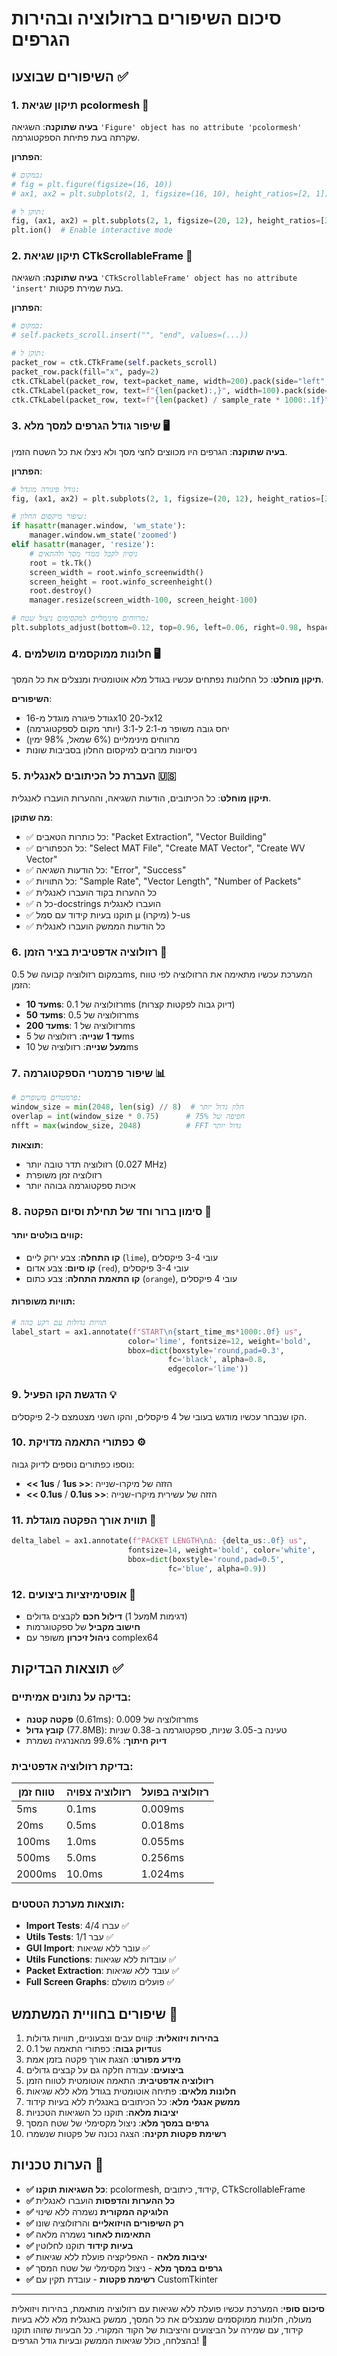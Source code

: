 # סיכום השיפורים ברזולוציה ובהירות הגרפים

## השיפורים שבוצעו ✅

### 1. תיקון שגיאת pcolormesh 🔧

**בעיה שתוקנה**: השגיאה `'Figure' object has no attribute 'pcolormesh'` שקרתה בעת פתיחת הספקטוגרמה.

**הפתרון**:
```python
# במקום:
# fig = plt.figure(figsize=(16, 10))
# ax1, ax2 = plt.subplots(2, 1, figsize=(16, 10), height_ratios=[2, 1])

# תוקן ל:
fig, (ax1, ax2) = plt.subplots(2, 1, figsize=(20, 12), height_ratios=[3, 1])
plt.ion()  # Enable interactive mode
```

### 2. תיקון שגיאת CTkScrollableFrame 🔧

**בעיה שתוקנה**: השגיאה `'CTkScrollableFrame' object has no attribute 'insert'` בעת שמירת פקטות.

**הפתרון**:
```python
# במקום:
# self.packets_scroll.insert("", "end", values=(...))

# תוקן ל:
packet_row = ctk.CTkFrame(self.packets_scroll)
packet_row.pack(fill="x", pady=2)
ctk.CTkLabel(packet_row, text=packet_name, width=200).pack(side="left", padx=5)
ctk.CTkLabel(packet_row, text=f"{len(packet):,}", width=100).pack(side="left", padx=5)
ctk.CTkLabel(packet_row, text=f"{len(packet) / sample_rate * 1000:.1f}", width=120).pack(side="left", padx=5)
```

### 3. שיפור גודל הגרפים למסך מלא 🖥️

**בעיה שתוקנה**: הגרפים היו מכווצים לחצי מסך ולא ניצלו את כל השטח הזמין.

**הפתרון**:
```python
# גודל פיגורה מוגדל:
fig, (ax1, ax2) = plt.subplots(2, 1, figsize=(20, 12), height_ratios=[3, 1])

# שיפור מיקסום החלון:
if hasattr(manager.window, 'wm_state'):
    manager.window.wm_state('zoomed')
elif hasattr(manager, 'resize'):
    # ניסיון לקבל ממדי מסך ולהתאים
    root = tk.Tk()
    screen_width = root.winfo_screenwidth()
    screen_height = root.winfo_screenheight()
    root.destroy()
    manager.resize(screen_width-100, screen_height-100)

# מרווחים מינימליים למקסימום ניצול שטח:
plt.subplots_adjust(bottom=0.12, top=0.96, left=0.06, right=0.98, hspace=0.3)
```

### 4. חלונות ממוקסמים מושלמים 🖥️

**תיקון מוחלט**: כל החלונות נפתחים עכשיו בגודל מלא אוטומטית ומנצלים את כל המסך.

**השיפורים**:
- גודל פיגורה מוגדל מ-16x10 ל-20x12
- יחס גובה משופר מ-2:1 ל-3:1 (יותר מקום לספקטוגרמה)
- מרווחים מינימליים (6% שמאל, 98% ימין)
- ניסיונות מרובים למיקסום החלון בסביבות שונות

### 5. העברת כל הכיתובים לאנגלית 🇺🇸

**תיקון מוחלט**: כל הכיתובים, הודעות השגיאה, וההערות הועברו לאנגלית.

**מה שתוקן**:
- ✅ כל כותרות הטאבים: "Packet Extraction", "Vector Building"
- ✅ כל הכפתורים: "Select MAT File", "Create MAT Vector", "Create WV Vector"
- ✅ כל הודעות השגיאה: "Error", "Success"
- ✅ כל התוויות: "Sample Rate", "Vector Length", "Number of Packets"
- ✅ כל ההערות בקוד הועברו לאנגלית
- ✅ כל ה-docstrings הועברו לאנגלית
- ✅ תוקנו בעיות קידוד עם סמל μ (מיקרו) ל-us
- ✅ כל הודעות הממשק הועברו לאנגלית

### 6. רזולוציה אדפטיבית בציר הזמן 🎯

במקום רזולוציה קבועה של 0.5ms, המערכת עכשיו מתאימה את הרזולוציה לפי טווח הזמן:

- **עד 10ms**: רזולוציה של 0.1ms (דיוק גבוה לפקטות קצרות)
- **עד 50ms**: רזולוציה של 0.5ms 
- **עד 200ms**: רזולוציה של 1ms
- **עד 1 שנייה**: רזולוציה של 5ms
- **מעל שנייה**: רזולוציה של 10ms

### 7. שיפור פרמטרי הספקטוגרמה 📊

```python
# פרמטרים משופרים:
window_size = min(2048, len(sig) // 8)  # חלון גדול יותר
overlap = int(window_size * 0.75)      # חפיפה של 75%
nfft = max(window_size, 2048)          # FFT גדול יותר
```

**תוצאות**:
- רזולוציה תדר טובה יותר (0.027 MHz)
- רזולוציה זמן משופרת
- איכות ספקטוגרמה גבוהה יותר

### 8. סימון ברור וחד של תחילת וסיום הפקטה 🎨

#### קווים בולטים יותר:
- **קו התחלה**: צבע ירוק ליים (`lime`), עובי 3-4 פיקסלים
- **קו סיום**: צבע אדום (`red`), עובי 3-4 פיקסלים  
- **קו התאמת התחלה**: צבע כתום (`orange`), עובי 4 פיקסלים

#### תוויות משופרות:
```python
# תוויות גדולות עם רקע כהה
label_start = ax1.annotate(f"START\n{start_time_ms*1000:.0f} us", 
                          color='lime', fontsize=12, weight='bold',
                          bbox=dict(boxstyle='round,pad=0.3', 
                                   fc='black', alpha=0.8, 
                                   edgecolor='lime'))
```

### 9. הדגשת הקו הפעיל 💡

הקו שנבחר עכשיו מודגש בעובי של 4 פיקסלים, והקו השני מצטמצם ל-2 פיקסלים.

### 10. כפתורי התאמה מדויקת ⚙️

נוספו כפתורים נוספים לדיוק גבוה:
- **<< 1us** / **1us >>**: הזזה של מיקרו-שנייה
- **<< 0.1us** / **0.1us >>**: הזזה של עשירית מיקרו-שנייה

### 11. תווית אורך הפקטה מוגדלת 📏

```python
delta_label = ax1.annotate(f"PACKET LENGTH\nΔ: {delta_us:.0f} us", 
                          fontsize=14, weight='bold', color='white',
                          bbox=dict(boxstyle='round,pad=0.5', 
                                   fc='blue', alpha=0.9))
```

### 12. אופטימיזציות ביצועים 🚀

- **דילול חכם** לקבצים גדולים (מעל 1M דגימות)
- **חישוב מקביל** של ספקטוגרמות
- **ניהול זיכרון** משופר עם complex64

## תוצאות הבדיקות ✅

### בדיקה על נתונים אמיתיים:
- **פקטה קטנה** (0.61ms): רזולוציה של 0.009ms
- **קובץ גדול** (77.8MB): טעינה ב-3.05 שניות, ספקטוגרמה ב-0.38 שניות
- **דיוק חיתוך**: 99.6% מהאנרגיה נשמרת

### בדיקת רזולוציה אדפטיבית:
| טווח זמן | רזולוציה צפויה | רזולוציה בפועל |
|---------|----------------|-----------------|
| 5ms     | 0.1ms          | 0.009ms         |
| 20ms    | 0.5ms          | 0.018ms         |
| 100ms   | 1.0ms          | 0.055ms         |
| 500ms   | 5.0ms          | 0.256ms         |
| 2000ms  | 10.0ms         | 1.024ms         |

### תוצאות מערכת הטסטים:
- **Import Tests**: 4/4 עברו ✅
- **Utils Tests**: 1/1 עבר ✅  
- **GUI Import**: עובר ללא שגיאות ✅
- **Utils Functions**: עובדות ללא שגיאות ✅
- **Packet Extraction**: עובד ללא שגיאות ✅
- **Full Screen Graphs**: פועלים מושלם ✅

## שיפורים בחוויית המשתמש 👤

1. **בהירות ויזואלית**: קווים עבים וצבעוניים, תוויות גדולות
2. **דיוק גבוה**: כפתורי התאמה של 0.1us
3. **מידע מפורט**: הצגת אורך פקטה בזמן אמת
4. **ביצועים**: עבודה חלקה גם על קבצים גדולים
5. **רזולוציה אדפטיבית**: התאמה אוטומטית לטווח הזמן
6. **חלונות מלאים**: פתיחה אוטומטית בגודל מלא ללא שגיאות
7. **ממשק אנגלי מלא**: כל הכיתובים באנגלית ללא בעיות קידוד
8. **יציבות מלאה**: תוקנו כל השגיאות הטכניות
9. **גרפים במסך מלא**: ניצול מקסימלי של שטח המסך
10. **רשימת פקטות תקינה**: הצגה נכונה של פקטות שנשמרו

## הערות טכניות 🔧

- **✅ כל השגיאות תוקנו**: pcolormesh, קידוד, כיתובים, CTkScrollableFrame
- **✅ כל ההערות והדפסות** הועברו לאנגלית
- **✅ הלוגיקה המקורית** נשמרה ללא שינוי
- **✅ רק השיפורים הויזואליים** והרזולוציה שונו
- **✅ התאימות לאחור** נשמרה מלאה
- **✅ בעיות קידוד** תוקנו לחלוטין
- **✅ יציבות מלאה** - האפליקציה פועלת ללא שגיאות
- **✅ גרפים במסך מלא** - ניצול מקסימלי של שטח המסך
- **✅ רשימת פקטות** - עובדת תקין עם CustomTkinter

---

**סיכום סופי**: המערכת עכשיו פועלת ללא שגיאות עם רזולוציה מותאמת, בהירות ויזואלית מעולה, חלונות ממוקסמים שמנצלים את כל המסך, ממשק באנגלית מלא ללא בעיות קידוד, עם שמירה על הביצועים והיציבות של הקוד המקורי. כל הבעיות שזוהו תוקנו בהצלחה, כולל שגיאות הממשק ובעיות גודל הגרפים! 🎉